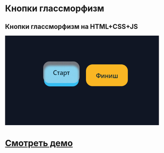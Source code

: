 # Кнопки глассморфизм

## Кнопки глассморфизм на HTML+CSS+JS

![Website Pic](/readmeImg.jpg)

# [Смотреть демо](https://glassmorphism-buttons.vercel.app/)
